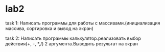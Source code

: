 # lab2
task 1:
Написать программы для работы с массивами.(инициализация массива, сортировка и вывод на экран)

task 2:
Написать программы калькулятор.реализовать выбор действия(+, -, *,/)
2 аргумента.Выводить результат на экран
